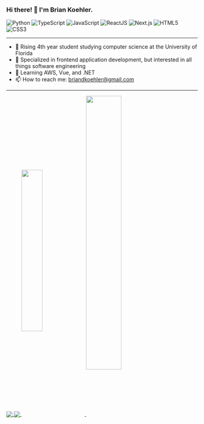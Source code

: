 ### Hi there! 👋 I'm Brian Koehler.
![Python](https://img.shields.io/badge/Python-FFD43B?style=for-the-badge&logo=python&logoColor=darkgreen)
![TypeScript](https://img.shields.io/badge/TypeScript-007ACC?style=for-the-badge&logo=typescript&logoColor=white)
![JavaScript](https://img.shields.io/badge/JavaScript-323330?style=for-the-badge&logo=javascript&logoColor=F7DF1E)
![ReactJS](https://img.shields.io/badge/React-20232A?style=for-the-badge&logo=react&logoColor=61DAFB)
![Next.js](https://img.shields.io/badge/next.js-000000?style=for-the-badge&logo=nextdotjs&logoColor=white)
![HTML5](https://img.shields.io/badge/HTML5-E34F26?style=for-the-badge&logo=html5&logoColor=white)
![CSS3](https://img.shields.io/badge/CSS3-1572B6?style=for-the-badge&logo=css3&logoColor=white)

---

- 🏫 Rising 4th year student studying computer science at the University of Florida
- 💫 Specialized in frontend application development, but interested in all things software engineering
- 🌱 Learning AWS, Vue, and .NET
- 📫 How to reach me: briandkoehler@gmail.com

---

<a href="https://git.io/streak-stats#gh-light-mode-only">
  <img align="center" src="https://github-readme-streak-stats.herokuapp.com/?user=briankoehler" />
</a>
<a href="https://git.io/streak-stats#gh-dark-mode-only">
  <img align="center" src="https://github-readme-streak-stats.herokuapp.com?user=briankoehler&theme=dark&date_format=M%20j%5B%2C%20Y%5D&background=0D1117" />
</a>
<a href="https://github.com/briankoehler/github-readme-stats#gh-light-mode-only">
  <img align="center" src="https://github-readme-stats.vercel.app/api/top-langs/?username=briankoehler&layout=compact" width="33%" />
</a>
<a href="https://github.com/briankoehler/github-readme-stats#gh-dark-mode-only">
  <img align="center" src="https://github-readme-stats.vercel.app/api/top-langs/?username=briankoehler&layout=compact&theme=dark&bg_color=0d1117" width="43%" />
</a>
